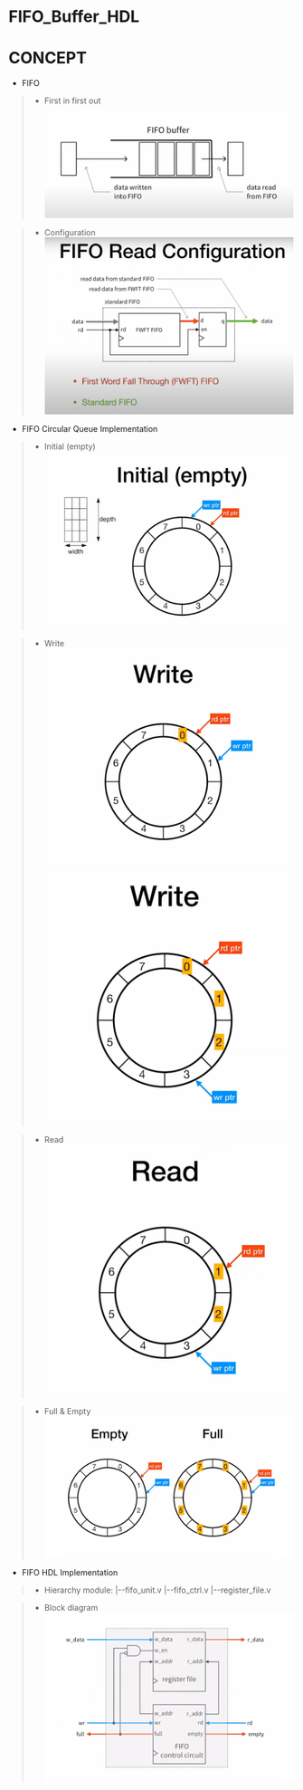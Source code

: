 # FIFO_Buffer_HDL

# CONCEPT

* FIFO
> * First in first out
> ![alt text](image/fifo0.png)

> * Configuration
> ![alt text](image/fifo1.png)

* FIFO Circular Queue Implementation
> * Initial (empty)
> ![alt text](image/fifo2.png)  

> * Write
> ![alt text](image/fifo3.png) 
> ![alt text](image/fifo4.png) 

> * Read
> ![alt text](image/fifo5.png)

> * Full & Empty
> ![alt text](image/fifo6.png)

* FIFO HDL Implementation
> * Hierarchy module:
> |--fifo_unit.v
>       |--fifo_ctrl.v
>       |--register_file.v

> * Block diagram
> ![alt text](image/fifo7.png)